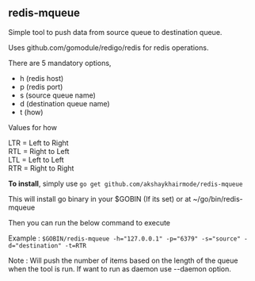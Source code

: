 ## redis-mqueue

Simple tool to push data from source queue to destination queue.

Uses github.com/gomodule/redigo/redis for redis operations.

There are 5 mandatory options, 

 - h (redis host)
 - p (redis port)
 - s (source queue name)
 - d (destination queue name)
 - t (how)

Values for how

LTR = Left to Right  
RTL = Right to Left  
LTL = Left to Left  
RTR = Right to Right

**To install**, simply use `go get github.com/akshaykhairmode/redis-mqueue` 

This will install go binary in your $GOBIN (If its set) or at ~/go/bin/redis-mqueue 

Then you can run the below command to execute

Example : `$GOBIN/redis-mqueue -h="127.0.0.1" -p="6379" -s="source" -d="destination" -t=RTR`

Note : Will push the number of items based on the length of the queue when the tool is run. If want to run as daemon use --daemon option.
